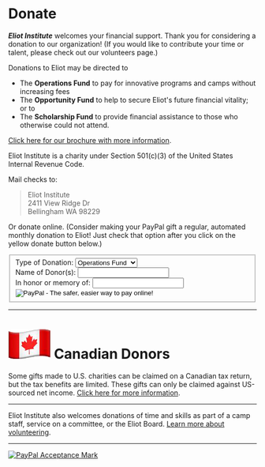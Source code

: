 # Donate

***Eliot Institute*** welcomes your financial support. Thank you for considering a donation to our organization! (If you would like to contribute your time or talent, please check out our volunteers page.)

Donations to Eliot may be directed to

- The **Operations Fund** to pay for innovative programs and camps without increasing fees
- The **Opportunity Fund** to help to secure Eliot's future financial vitality; or to
- The **Scholarship Fund** to provide financial assistance to those who otherwise could not attend.

[Click here for our brochure with more information](pdf/form/Eliot.Giving.Opportunity.Brochure.online.pdf).

Eliot Institute is a charity under Section 501(c)(3) of the United States Internal Revenue Code.

Mail checks to:

<blockquote>
    Eliot Institute<br>
    2411 View Ridge Dr<br>
    Bellingham WA 98229<br>
</blockquote>

Or donate online. (Consider making your PayPal gift a regular, automated monthly donation to Eliot! Just check that option after you click on the yellow donate button below.)

<form
    action="https://www.paypal.com/cgi-bin/webscr"
    method="post"
    target="_top" >
    <fieldset>
        <input type="hidden" name="cmd" value="_donations" />
        <input type="hidden" name="business" value="EZHEQHGZMA9V2" />
        <input type="hidden" name="lc" value="US" />
        <input type="hidden" name="item_name" value="Eliot Institute Donation" />
        <input type="hidden" name="button_subtype" value="services" />
        <input type="hidden" name="no_note" value="0" />
        <input type="hidden" name="cn" value="Add special instructions to the seller:" />
        <input type="hidden" name="no_shipping" value="2" />
        <input type="hidden" name="currency_code" value="USD" />
        <input type="hidden" name="bn" value="PP-BuyNowBF:btn_buynowCC_LG.gif:NonHosted" />
        <label>
            Type of Donation:
            <input type="hidden" name="on0" value="Type of Donation" />
            <select name="os0">
                <option value="Operations Fund"
                    >Operations Fund</option
                >
                <option value="Opportunity Fund"
                    >Opportunity Fund</option
                >
                <option value="Scholarship Fund"
                    >Scholarship Fund</option
                >
            </select>
        </label><br>
        <label>
            Name of Donor(s):
            <input type="text" name="os1" maxlength="200" />
        </label><br>
        <label>
            In honor or memory of:
            <input type="text" name="os1" maxlength="200" />
        </label>
        <input
            type="image"
            src="https://www.paypalobjects.com/en_US/i/btn/btn_donate_LG.gif"
            alt="PayPal - The safer, easier way to pay online!"
        />
        <img
            alt=""
            border="0"
            src="https://www.paypalobjects.com/en_US/i/scr/pixel.gif"
            width="1"
            height="1"
            rlcfsszbj=""
        />
    </fieldset>
</form>

<hr>

# <img src="content/img/CanadaFlag.png"> Canadian Donors

Some gifts made to U.S. charities can be claimed on a Canadian tax return, but the tax benefits are limited. These gifts can only be claimed against US-sourced net income. [Click here for more information](?info=donate_canada).

<hr>

Eliot Institute also welcomes donations of time and skills as part of a camp staff, service on a committee, or the Eliot Board. [Learn more about volunteering](?info=volunteer).

<hr>

<a href="https://www.paypal.com/webapps/mpp/paypal-popup"
    title="How PayPal Works"
    onclick="javascript:window.open('https://www.paypal.com/webapps/mpp/paypal-popup','WIPaypal','toolbar=no, location=no, directories=no, status=no, menubar=no, scrollbars=yes, resizable=yes, width=1060, height=700'); return false;">
    <img src="https://www.paypalobjects.com/webstatic/mktg/logo/AM_SbyPP_mc_vs_dc_ae.jpg" border="0" alt="PayPal Acceptance Mark">
</a>

